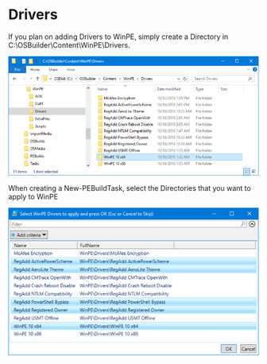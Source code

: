 # Drivers

If you plan on adding Drivers to WinPE, simply create a Directory in C:\OSBuilder\Content\WinPE\Drivers.

![](../../../.gitbook/assets/2018-10-18_14-32-59.png)

When creating a New-PEBuildTask, select the Directories that you want to apply to WinPE

![](../../../.gitbook/assets/2018-10-18_14-33-45.png)







